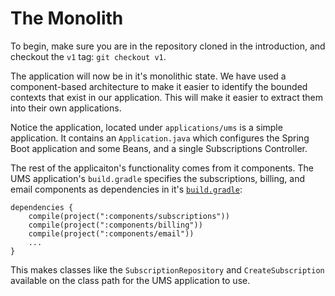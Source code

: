 # The Monolith

To begin, make sure you are in the repository cloned in the introduction, and checkout the `v1` tag: `git checkout v1`.

The application will now be in it's monolithic state. We have used a component-based architecture to make it easier to identify the bounded contexts that exist in our application. This will make it easier to extract them into their own applications.

Notice the application, located under `applications/ums` is a simple application. It contains an `Application.java` which configures the Spring Boot application and some Beans, and a single Subscriptions Controller. 

The rest of the applicaiton's functionality comes from it components. The UMS application's `build.gradle` specifies the subscriptions, billing, and email components as dependencies in it's [`build.gradle`](../applications/ums/build.gradle):
```
dependencies {
    compile(project(":components/subscriptions"))
    compile(project(":components/billing"))
    compile(project(":components/email"))
    ...
}
```
This makes classes like the `SubscriptionRepository` and `CreateSubscription` available on the class path for the UMS application to use.

